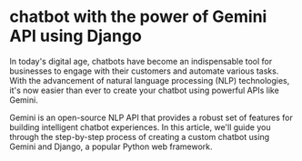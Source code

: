 # chatbot with the power of Gemini API using Django

In today's digital age, chatbots have become an indispensable tool for businesses to engage with their customers and automate various tasks. 
With the advancement of natural language processing (NLP) technologies, it's now easier than ever to create your chatbot using powerful APIs like Gemini.

Gemini is an open-source NLP API that provides a robust set of features for building intelligent chatbot experiences. 
In this article, we'll guide you through the step-by-step process of creating a custom chatbot using Gemini and Django, a popular Python web framework.
